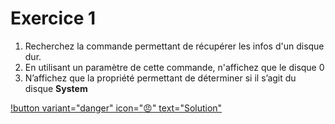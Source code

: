 # Exercice 1

1. Recherchez la commande permettant de récupérer les infos d'un disque dur.
2. En utilisant un paramètre de cette commande, n'affichez que le disque 0
3. N’affichez que la propriété permettant de déterminer si il s’agit du disque  **System**

[!button variant="danger" icon=":angry:" text="Solution"](soluce_exercice1.md)
